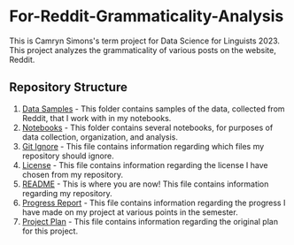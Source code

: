 # For-Reddit-Grammaticality-Analysis
This is Camryn Simons's term project for Data Science for Linguists 2023.
This project analyzes the grammaticality of various posts on the website, Reddit.

## Repository Structure
1. [Data Samples](https://github.com/Data-Science-for-Linguists-2023/For-Reddit-Grammaticality-Analysis/tree/main/data_samples) - This folder contains samples of the data, collected from Reddit, that I work with in my notebooks.
2. [Notebooks](https://github.com/Data-Science-for-Linguists-2023/For-Reddit-Grammaticality-Analysis/tree/main/notebooks) - This folder contains several notebooks, for purposes of data collection, organization, and analysis.
3. [Git Ignore](https://github.com/Data-Science-for-Linguists-2023/For-Reddit-Grammaticality-Analysis/blob/main/.gitignore) - This file contains information regarding which files my repository should ignore.
4. [License](https://github.com/Data-Science-for-Linguists-2023/For-Reddit-Grammaticality-Analysis/blob/main/LICENSE.md) - This file contains information regarding the license I have chosen from my repository.
5. [README](https://github.com/Data-Science-for-Linguists-2023/For-Reddit-Grammaticality-Analysis/blob/main/README.md) - This is where you are now! This file contains information regarding my repository.
6. [Progress Report](https://github.com/Data-Science-for-Linguists-2023/For-Reddit-Grammaticality-Analysis/blob/main/progress_report.md) - This file contains information regarding the progress I have made on my project at various points in the semester.
7. [Project Plan](https://github.com/Data-Science-for-Linguists-2023/For-Reddit-Grammaticality-Analysis/blob/main/project_plan.md) - This file contains information regarding the original plan for this project.
